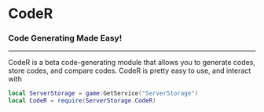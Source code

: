 # CodeR
### Code Generating Made Easy!

_________
CodeR is a beta code-generating module that allows you to generate codes, store codes, and compare codes. CodeR is pretty easy to use, and interact with


```lua
local ServerStorage = game:GetService("ServerStorage")
local CodeR = require(ServerStorage.CodeR)
